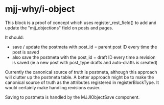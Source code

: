 # mjj-why/i-object

This block is a proof of concept which uses register_rest_field() to add and update the "mjj_objections" field on posts and pages. 

It should:
- save / update the postmeta with post_id = parent post ID every time the post is saved
- also save the postmeta with the post_id = draft ID every time a revision is saved (ie a new post with post_type drafts and auto-drafts is created)

Currently the canonical source of truth is postmeta, although this approach will clutter up the postmeta table. A better approach might be to make the canonical source of truth as the attributes registered in registerBlockType. It would certainly make handling revisions easier.

Saving to postmeta is handled by the MJJIObjectSave component.
